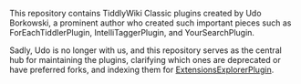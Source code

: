 This repository contains TiddlyWiki Classic plugins created by Udo Borkowski,
a prominent author who created such important pieces such as
ForEachTiddlerPlugin, IntelliTaggerPlugin, and YourSearchPlugin.

Sadly, Udo is no longer with us, and this repository serves as the central hub
for maintaining the plugins, clarifying which ones are deprecated or have preferred forks,
and indexing them for [ExtensionsExplorerPlugin](https://github.com/YakovL/TiddlyWiki_ExtensionsExplorerPlugin).
